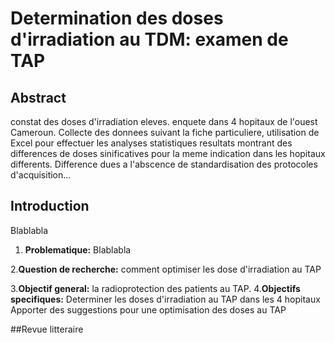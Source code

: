 # Determination des doses d'irradiation au TDM: examen de TAP

## Abstract
constat des doses d'irradiation eleves. enquete dans 4 hopitaux de l'ouest Cameroun. Collecte des donnees suivant la fiche particuliere, utilisation de Excel pour effectuer les analyses statistiques
resultats montrant des differences de doses sinificatives pour la meme indication dans les hopitaux differents. Difference dues a l'abscence de standardisation des protocoles d'acquisition...

## Introduction
Blablabla

1. **Problematique:**
Blablabla

2.**Question de recherche:**
   comment optimiser les dose d'irradiation au TAP
   
3.**Objectif general:**
   la radioprotection des patients au TAP.
4.**Objectifs specifiques:**
   Determiner les doses d'irradiation au TAP dans les 4 hopitaux
   Apporter des suggestions pour une optimisation des doses au TAP

##Revue litteraire
